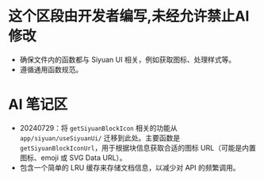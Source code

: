 # 这个区段由开发者编写,未经允许禁止AI修改
- 确保文件内的函数都与 Siyuan UI 相关，例如获取图标、处理样式等。
- 遵循通用函数规范。

# AI 笔记区
- 20240729：将 `getSiyuanBlockIcon` 相关的功能从 `app/siyuan/useSiyuanUi/` 迁移到此处。主要函数是 `getSiyuanBlockIconUrl`，用于根据块信息获取合适的图标 URL（可能是内置图标、emoji 或 SVG Data URL）。
- 包含一个简单的 LRU 缓存来存储文档信息，以减少对 API 的频繁调用。 